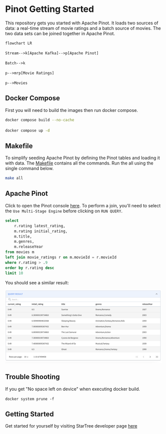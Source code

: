 # Pinot Getting Started

This repository gets you started with Apache Pinot. It loads two sources of data: a real-time stream of movie ratings and a batch source of movies. The two data sets can be joined together in Apache Pinot.

```mermaid
flowchart LR

Stream-->k[Apache Kafka]-->p[Apache Pinot]

Batch-->k

p-->mrp[Movie Ratings]

p-->Movies
```

## Docker Compose 

First you will need to build the images then run docker compose.

```bash
docker compose build --no-cache

docker compose up -d
```

## Makefile

To simplify seeding Apache Pinot by defining the Pinot tables and loading it with data. The [Makefile](./Makefile) contains all the commands. Run the all using the single command below.

```bash
make all
```

## Apache Pinot

Click to open the Pinot console [here](http://localhost:9000/#/query). To perform a join, you'll need to select the `Use Multi-Stage Engine` before clicking on `RUN QUERY`.

```sql
select 
    r.rating latest_rating, 
    m.rating initial_rating, 
    m.title, 
    m.genres, 
    m.releaseYear 
from movies m
left join movie_ratings r on m.movieId = r.movieId
where r.rating > .9
order by r.rating desc
limit 10

```

You should see a similar result:

![alt](./images/results.png)


## Trouble Shooting

If you get "No space left on device" when executing docker build.

```docker system prune -f```


## Getting Started

Get started for yourself by visiting StarTree developer page [here](https://dev.startree.ai/docs/pinot/getting-started/quick-start)
